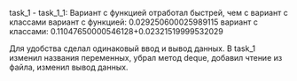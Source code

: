 task_1 - task_1_1:
Вариант с функцией отработал быстрей, чем с вариант с классами
вариант с функцией: 0.029250600025989115
вариант с классами: 0.11047650000546128+0.02321519999532029

Для удобства сделал одинаковый ввод и вывод данных.
В task_1 изменил названия переменных, убрал метод deque, добавил чтение из файла, изменил вывод данных. 
